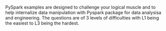 PySpark examples are designed to challenge your logical muscle and to help internalize data manipulation with Pyspark package for data analysisa and engineering. 
The questions are of 3 levels of difficulties with L1 being the easiest to L3 being the hardest.

